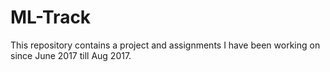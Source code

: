 # ML-Track
This repository contains a project and assignments I have been working on since June 2017 till Aug 2017.
